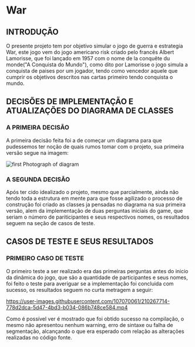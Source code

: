 # War

## INTRODUÇÃO

O presente projeto tem por objetivo simular o jogo de guerra e estrategia War,
este jogo vem do jogo americano risk criado pelo francês Albert Lamorisse, que
foi lançado em 1957 com o nome de la conquête du monde("A Conquista do Mundo"),
como dito por Lamorisse o jogo simula a conquista de paises por um jogador, tendo
como vencedor aquele que cumprir os objetivos descritos nas cartas primeiro
tendo conquista o mundo.

## DECISÕES DE IMPLEMENTAÇÃO E ATUALIZAÇÕES DO DIAGRAMA DE CLASSES

### A PRIMEIRA DECISÃO

A primeira decisão feita foi a de começar um diagrama para que pudessemos ter 
noção de quais rumos tomar com o projeto, sua primeira versão segue na imagem:

![first Photograph of diagram](https://user-images.githubusercontent.com/107070061/210263547-2d9d2f4b-599f-457b-9182-0393cd8d7084.png)


### A SEGUNDA DECISÃO

Após ter cido idealizado o projeto, mesmo que parcialmente, ainda não tendo 
toda a estrutura em mente para que fosse agilizado o processo de construção
foi criado as classes ja pensadas no diagrama na sua primeira versão, alem
da implementação de duas perguntas iniciais do game, que seriam o número 
de pariticipantes e seus respectivos nomes, os resultados seguem na seção
de casos de teste.

## CASOS DE TESTE E SEUS RESULTADOS

### PRIMEIRO CASO DE TESTE

O primeiro teste a ser realizado era das primeiras perguntas antes do inicio
da dinâmica do jogo, que são a quantidade de participantes e seus nomes, 
foi feito o teste para averiguar se a implementação foi concluida com sucesso,
os resultados seguem no curta metragem a seguir:

https://user-images.githubusercontent.com/107070061/210267714-778d2dca-5d47-4bd3-b034-086b748ce584.mp4


Como é possível ver é mostrado que foi obtido sucesso na compilação, o mesmo
não apresentou nenhum warning, erro de sintaxe ou falha de segmentação, alcançando 
o que era esperado com relação as alterações realizadas no código fonte.